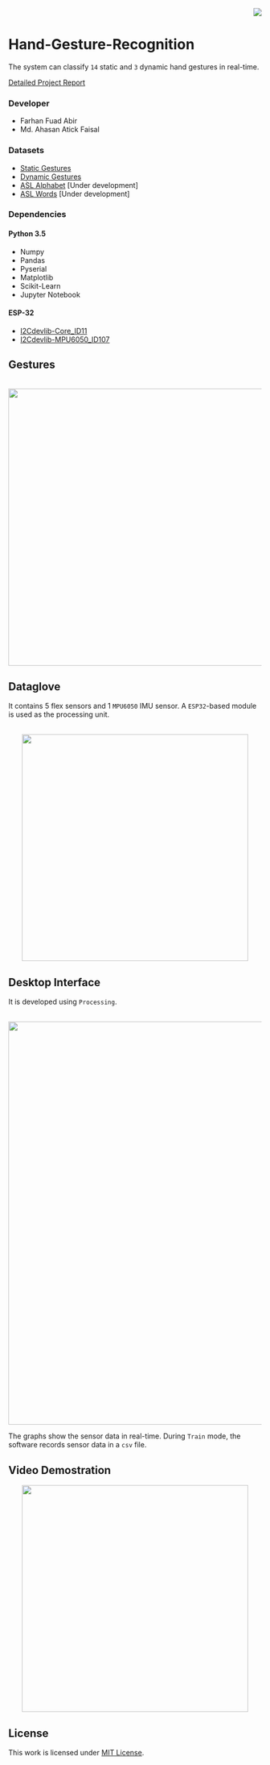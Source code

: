 <p align="right">
<img src="https://img.shields.io/github/license/farhanfuadabir/Sensor-Data-Glove">
</p>
     
# Hand-Gesture-Recognition

The system can classify `14` static and `3` dynamic hand gestures in real-time. 

<a href="https://github.com/farhanfuadabir/Hand-Gesture-Recognition/blob/main/Presentation_Report/4-2_report.pdf">Detailed Project Report</a>

### Developer

- Farhan Fuad Abir
- Md. Ahasan Atick Faisal

### Datasets

- <a href="Datasets/Static Gestures/">Static Gestures</a>
- <a href="Datasets/Dynamic Gestures/">Dynamic Gestures</a>
- <a href="Datasets/ASL Alphabet/">ASL Alphabet</a> [Under development]
- <a href="Datasets/ASL Words/">ASL Words</a> [Under development]

### Dependencies

#### Python 3.5
- Numpy
- Pandas
- Pyserial
- Matplotlib
- Scikit-Learn
- Jupyter Notebook

#### ESP-32
- <a href="ContinuousDataAcquisitionESP32/Dependencies/I2Cdevlib-Core_ID11/">I2Cdevlib-Core_ID11</a>
- <a href="ContinuousDataAcquisitionESP32/Dependencies/I2Cdevlib-MPU6050_ID107/">I2Cdevlib-MPU6050_ID107</a> 

## Gestures

<p align="center">
<br>
<img src="Figures/Gestures.png" width="550">
<br>
</p>

## Dataglove

It contains 5 flex sensors and 1 `MPU6050` IMU sensor. A `ESP32`-based module is used as the processing unit.

<p align="center">
<br>
<img src="Figures/dataglove.png" width="450">
<br>
</p>

## Desktop Interface

It is developed using `Processing`. 

<p align="center">
<br>
<img src="Figures/software_interface.png" width="800">
<br>
</p>

The graphs show the sensor data in real-time. During `Train` mode, the software records sensor data in a `csv` file.

## Video Demostration

<p align="center">
  <a href="https://www.youtube.com/watch?v=JfePNcJKkbE">
    <img src="Figures/thumbnail.png" width="450"/>
  </a>
</p>

## License

This work is licensed under [MIT License](Hand-Gesture-Recognition/LICENSE).
